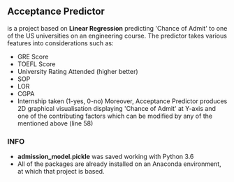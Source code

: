 ## Acceptance Predictor
is a project based on **Linear Regression** predicting 'Chance of Admit' to one of the US universities on 
an engineering course. The predictor takes various features into considerations such as:
 - GRE Score
 - TOEFL Score
 - University Rating Attended (higher better)
 - SOP
 - LOR
 - CGPA
 - Internship taken (1-yes, 0-no)
Moreover, Acceptance Predictor produces 2D graphical visualisation displaying 'Chance of Admit' at Y-axis and one of the
contributing factors which can be modified by any of the mentioned above (line 58)


### INFO
- **admission_model.pickle** was saved working with Python 3.6
- All of the packages are already installed on an Anaconda environment, at which that project is based.
